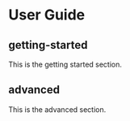 # User Guide

## getting-started

This is the getting started section.

## advanced

This is the advanced section.